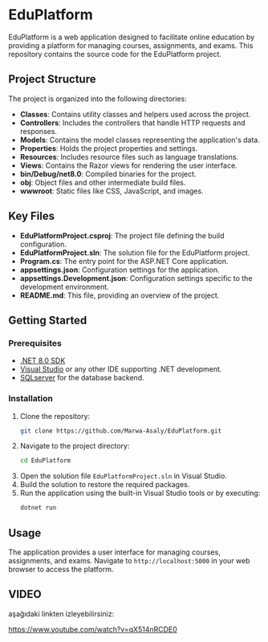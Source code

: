# EduPlatform

EduPlatform is a web application designed to facilitate online education by providing a platform for managing courses, assignments, and exams. This repository contains the source code for the EduPlatform project.

## Project Structure

The project is organized into the following directories:

- **Classes**: Contains utility classes and helpers used across the project.
- **Controllers**: Includes the controllers that handle HTTP requests and responses.
- **Models**: Contains the model classes representing the application's data.
- **Properties**: Holds the project properties and settings.
- **Resources**: Includes resource files such as language translations.
- **Views**: Contains the Razor views for rendering the user interface.
- **bin/Debug/net8.0**: Compiled binaries for the project.
- **obj**: Object files and other intermediate build files.
- **wwwroot**: Static files like CSS, JavaScript, and images.

## Key Files

- **EduPlatformProject.csproj**: The project file defining the build configuration.
- **EduPlatformProject.sln**: The solution file for the EduPlatform project.
- **Program.cs**: The entry point for the ASP.NET Core application.
- **appsettings.json**: Configuration settings for the application.
- **appsettings.Development.json**: Configuration settings specific to the development environment.
- **README.md**: This file, providing an overview of the project.

## Getting Started

### Prerequisites

- [.NET 8.0 SDK](https://dotnet.microsoft.com/download/dotnet/8.0)
- [Visual Studio](https://visualstudio.microsoft.com/) or any other IDE supporting .NET development.
- [SQLserver](https://www.microsoft.com/en-us/sql-server/sql-server-downloads) for the database backend.

### Installation

1. Clone the repository:
   ```bash
   git clone https://github.com/Marwa-Asaly/EduPlatform.git
   ```
2. Navigate to the project directory:
   ```bash
   cd EduPlatform
   ```
3. Open the solution file `EduPlatformProject.sln` in Visual Studio.
4. Build the solution to restore the required packages.
5. Run the application using the built-in Visual Studio tools or by executing:
   ```bash
   dotnet run
   ```

## Usage

The application provides a user interface for managing courses, assignments, and exams. Navigate to `http://localhost:5000` in your web browser to access the platform.

## VIDEO 

  aşağıdaki linkten izleyebilirsiniz:

https://www.youtube.com/watch?v=qX514nRCDE0 


